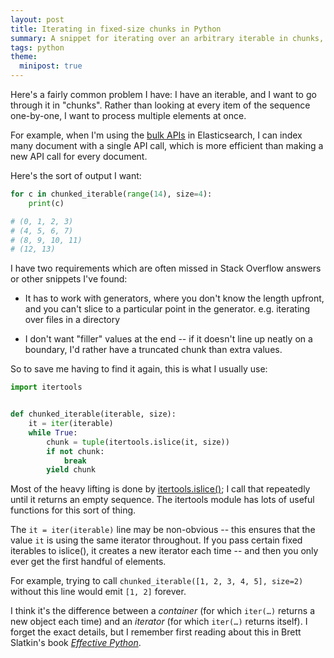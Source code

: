 ```yaml
---
layout: post
title: Iterating in fixed-size chunks in Python
summary: A snippet for iterating over an arbitrary iterable in chunks, and returning a smaller chunk if the boundaries don't line up.
tags: python
theme:
  minipost: true
---
```


Here's a fairly common problem I have: I have an iterable, and I want to go through it in "chunks".
Rather than looking at every item of the sequence one-by-one, I want to process multiple elements at once.

For example, when I'm using the [bulk APIs](https://www.elastic.co/guide/en/elasticsearch/reference/current/docs-bulk.html) in Elasticsearch, I can index many document with a single API call, which is more efficient than making a new API call for every document.

Here's the sort of output I want:

```python
for c in chunked_iterable(range(14), size=4):
    print(c)

# (0, 1, 2, 3)
# (4, 5, 6, 7)
# (8, 9, 10, 11)
# (12, 13)
```

I have two requirements which are often missed in Stack Overflow answers or other snippets I've found:

*   It has to work with generators, where you don't know the length upfront, and you can't slice to a particular point in the generator.
    e.g. iterating over files in a directory

*   I don't want "filler" values at the end -- if it doesn't line up neatly on a boundary, I'd rather have a truncated chunk than extra values.

So to save me having to find it again, this is what I usually use:

```python
import itertools


def chunked_iterable(iterable, size):
    it = iter(iterable)
    while True:
        chunk = tuple(itertools.islice(it, size))
        if not chunk:
            break
        yield chunk
```

Most of the heavy lifting is done by [itertools.islice()](https://docs.python.org/3/library/itertools.html#itertools.islice); I call that repeatedly until it returns an empty sequence.
The itertools module has lots of useful functions for this sort of thing.

The `it = iter(iterable)` line may be non-obvious -- this ensures that the value `it` is using the same iterator throughout.
If you pass certain fixed iterables to islice(), it creates a new iterator each time -- and then you only ever get the first handful of elements.

For example, trying to call `chunked_iterable([1, 2, 3, 4, 5], size=2)` without this line would emit `[1, 2]` forever.

I think it's the difference between a *container* (for which `iter(…)` returns a new object each time) and an *iterator* (for which `iter(…)` returns itself).
I forget the exact details, but I remember first reading about this in Brett Slatkin's book [*Effective Python*](https://effectivepython.com).
